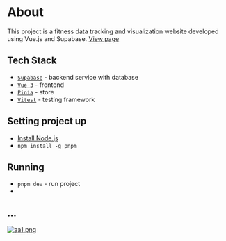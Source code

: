 # About

This project is a fitness data tracking and visualization website developed using Vue.js and Supabase.
[View page](https://zefir12.github.io/TheOrionProjectVue/#/)

## Tech Stack

-   [`Supabase`](https://supabase.com/) - backend service with database
-   [`Vue 3`](https://vuejs.org/) - frontend
-   [`Pinia`](https://pinia.vuejs.org/) - store
-   [`Vitest`](https://vitest.dev/) - testing framework

## Setting project up
-   [Install Node.js](https://nodejs.org/en/learn/getting-started/how-to-install-nodejs)
-   ```npm install -g pnpm```


## Running

-   ```pnpm dev``` - run project
-   

## ...
[![aa1.png](https://i.postimg.cc/zvQbT9yM/aa1.png)](https://postimg.cc/n9vhJSYY)
